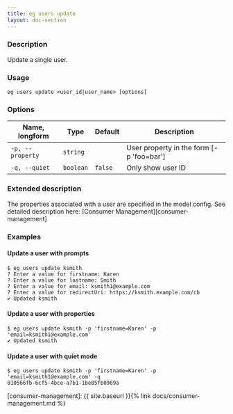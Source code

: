 ```yaml
---
title: eg users update
layout: doc-section
---
```


### Description

Update a single user.

### Usage

```shell
eg users update <user_id|user_name> [options]
```

### Options

| Name, longform   | Type      | Default | Description                              |
| ---              | ---       | ---     | ---                                      |
| `-p, --property` | `string`  |         | User property in the form [-p 'foo=bar'] |
| `-q, --quiet`    | `boolean` | `false` | Only show user ID                        |

### Extended description

The properties associated with a user are specified in the model config.
See detailed description here:
[Consumer Management][consumer-management]

### Examples

#### Update a user with prompts

```shell
$ eg users update ksmith
? Enter a value for firstname: Karen
? Enter a value for lastname: Smith
? Enter a value for email: ksmith1@example.com
? Enter a value for redirectUri: https://ksmith.example.com/cb
✔ Updated ksmith
```

#### Update a user with properties

```shell
$ eg users update ksmith -p 'firstname=Karen' -p 'email=ksmith1@example.com'
✔ Updated ksmith
```

#### Update a user with quiet mode

```shell
$ eg users update ksmith -p 'firstname=Karen' -p 'email=ksmith1@example.com' -q
010566fb-6cf5-4bce-a7b1-1be85fb0969a
```

[consumer-management]: {{ site.baseurl }}{% link docs/consumer-management.md %}

